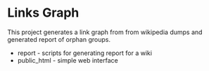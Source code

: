 # Links Graph
This project generates a link graph from from wikipedia dumps and generated report of orphan groups.

* report - scripts for generating report for a wiki
* public_html - simple web interface
